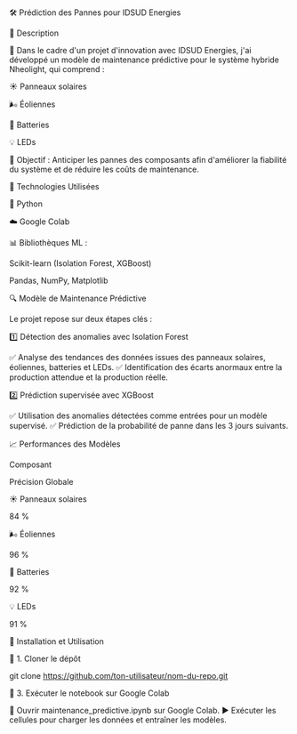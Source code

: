 🛠️ Prédiction des Pannes pour IDSUD Energies

📌 Description

🚀 Dans le cadre d'un projet d'innovation avec IDSUD Energies, j'ai développé un modèle de maintenance prédictive pour le système hybride Nheolight, qui comprend :

☀️ Panneaux solaires

🌬️ Éoliennes

🔋 Batteries

💡 LEDs

🎯 Objectif : Anticiper les pannes des composants afin d'améliorer la fiabilité du système et de réduire les coûts de maintenance.

🔧 Technologies Utilisées

🐍 Python

☁️ Google Colab

📊 Bibliothèques ML :

Scikit-learn (Isolation Forest, XGBoost)

Pandas, NumPy, Matplotlib

🔍 Modèle de Maintenance Prédictive

Le projet repose sur deux étapes clés :

1️⃣ Détection des anomalies avec Isolation Forest

✅ Analyse des tendances des données issues des panneaux solaires, éoliennes, batteries et LEDs.
✅ Identification des écarts anormaux entre la production attendue et la production réelle.

2️⃣ Prédiction supervisée avec XGBoost

✅ Utilisation des anomalies détectées comme entrées pour un modèle supervisé.
✅ Prédiction de la probabilité de panne dans les 3 jours suivants.

📈 Performances des Modèles

Composant

Précision Globale

☀️ Panneaux solaires

84 %

🌬️ Éoliennes

96 %

🔋 Batteries

92 %

💡 LEDs

91 %

🚀 Installation et Utilisation

🔹 1. Cloner le dépôt

git clone https://github.com/ton-utilisateur/nom-du-repo.git


🔹 3. Exécuter le notebook sur Google Colab

📂 Ouvrir maintenance_predictive.ipynb sur Google Colab.
▶️ Exécuter les cellules pour charger les données et entraîner les modèles.
